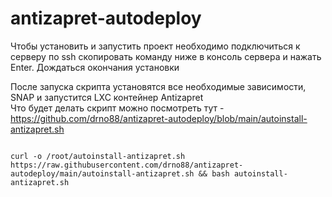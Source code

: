 # antizapret-autodeploy
Чтобы установить и запустить проект необходимо
подключиться к серверу по ssh
скопировать команду ниже в консоль сервера и нажать Enter. Дождаться окончания установки

После запуска скрипта установятся все необходимые зависимости, SNAP и запустится LXC контейнер Antizapret  
Что будет делать скрипт можно посмотреть тут - 
https://github.com/drno88/antizapret-autodeploy/blob/main/autoinstall-antizapret.sh

<pre>
<code>
curl -o /root/autoinstall-antizapret.sh https://raw.githubusercontent.com/drno88/antizapret-autodeploy/main/autoinstall-antizapret.sh && bash autoinstall-antizapret.sh
</code>
</pre>

